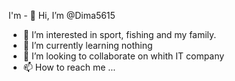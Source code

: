 I'm - 👋 Hi, I’m @Dima5615
- 👀 I’m interested in sport, fishing and my family.
- 🌱 I’m currently learning nothing 
- 💞️ I’m looking to collaborate on whith IT company
- 📫 How to reach me ...

<!---
Dima5615/Dima5615 is a ✨ special ✨ repository because its `README.md` (this file) appears on your GitHub profile.
You can click the Preview link to take a look at your changes.
--->
